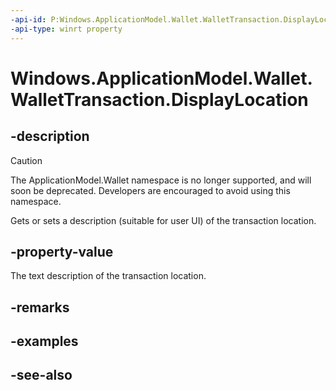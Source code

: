 ```yaml
---
-api-id: P:Windows.ApplicationModel.Wallet.WalletTransaction.DisplayLocation
-api-type: winrt property
---
```


<!-- Property syntax
public string DisplayLocation { get;  set; }
-->

# Windows.ApplicationModel.Wallet.WalletTransaction.DisplayLocation

## -description
> [!CAUTION]
> The ApplicationModel.Wallet namespace is no longer supported, and will soon be deprecated. Developers are encouraged to avoid using this namespace.

Gets or sets a description (suitable for user UI) of the transaction location.

## -property-value
The text description of the transaction location.

## -remarks

## -examples

## -see-also
